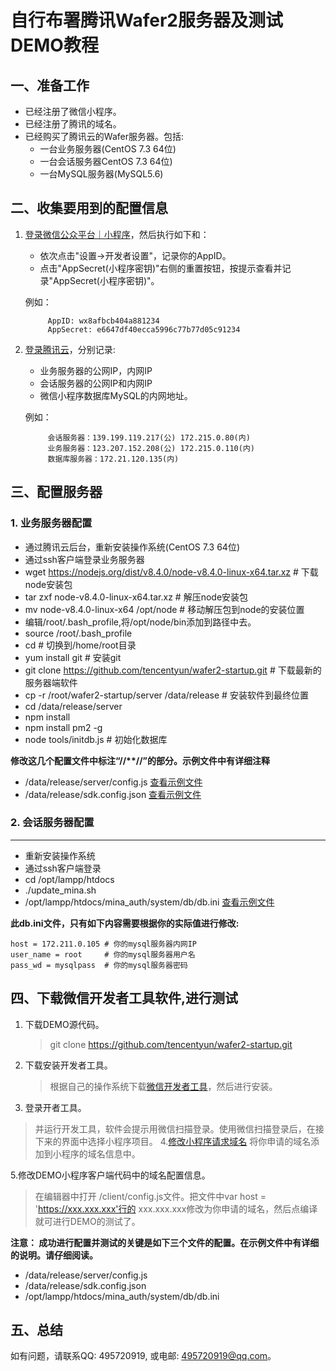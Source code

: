 # 自行布署腾讯Wafer2服务器及测试DEMO教程 #


## 一、准备工作 ##

- 已经注册了微信小程序。
- 已经注册了腾讯的域名。
- 已经购买了腾讯云的Wafer服务器。包括:
    - 一台业务服务器(CentOS 7.3 64位)
    - 一台会话服务器CentOS 7.3 64位)
    - 一台MySQL服务器(MySQL5.6)

## 二、收集要用到的配置信息 ##

1. [登录微信公众平台｜小程序]("https://mp.weixin.qq.com")，然后执行如下和：
	- 依次点击"设置->开发者设置"，记录你的AppID。
	- 点击"AppSecret(小程序密钥)"右侧的重置按钮，按提示查看并记录"AppSecret(小程序密钥)"。
		
	例如：
	
			AppID: wx8afbcb404a881234
			AppSecret: e6647df40ecca5996c77b77d05c91234

2. [登录腾讯云]("https://console.qcloud.com/")，分别记录:
	- 业务服务器的公网IP，内网IP
	- 会话服务器的公网IP和内网IP
	- 微信小程序数据库MySQL的内网地址。
	
	例如：

			会话服务器：139.199.119.217(公) 172.215.0.80(内)
			业务服务器：123.207.152.208(公) 172.215.0.110(内)
			数据库服务器：172.21.120.135(内)

## 三、配置服务器 ##
### 1. 业务服务器配置 ###
- 通过腾讯云后台，重新安装操作系统(CentOS 7.3 64位)
- 通过ssh客户端登录业务服务器
- wget https://nodejs.org/dist/v8.4.0/node-v8.4.0-linux-x64.tar.xz # 下载node安装包
- tar zxf node-v8.4.0-linux-x64.tar.xz # 解压node安装包
- mv node-v8.4.0-linux-x64 /opt/node # 移动解压包到node的安装位置
- 编辑/root/.bash_profile,将/opt/node/bin添加到路径中去。
- source /root/.bash_profile
- cd # 切换到/home/root目录
- yum install git # 安装git
- git clone https://github.com/tencentyun/wafer2-startup.git # 下载最新的服务器端软件
- cp -r /root/wafer2-startup/server /data/release # 安装软件到最终位置
- cd /data/release/server
- npm install
- npm install pm2 -g
- node tools/initdb.js # 初始化数据库

__修改这几个配置文件中标注“//**//”的部分。示例文件中有详细注释__

- /data/release/server/config.js [查看示例文件](config/config.js)
- /data/release/sdk.config.json [查看示例文件](config/sdk.config.json)

### 2. 会话服务器配置 ###
-----------------

- 重新安装操作系统
- 通过ssh客户端登录
- cd /opt/lampp/htdocs
- ./update_mina.sh
- /opt/lampp/htdocs/mina_auth/system/db/db.ini [查看示例文件](config/db.ini)

__此db.ini文件，只有如下内容需要根据你的实际值进行修改:__

	host = 172.211.0.105 # 你的mysql服务器内网IP
	user_name = root     # 你的mysql服务器用户名
	pass_wd = mysqlpass  # 你的mysql服务器密码

## 四、下载微信开发者工具软件,进行测试 ##
1. 下载DEMO源代码。
	> git clone https://github.com/tencentyun/wafer2-startup.git
2. 下载安装开发者工具。
	>根据自己的操作系统下载[微信开发者工具](https://mp.weixin.qq.com/debug/wxadoc/dev/devtools/download.html)，然后进行安装。 
3. 登录开者工具。
>并运行开发工具，软件会提示用微信扫描登录。使用微信扫描登录后，在接下来的界面中选择小程序项目。
4.[修改小程序请求域名](https://mp.weixin.qq.com)
>将你申请的域名添加到小程序的域名信息中。

5.修改DEMO小程序客户端代码中的域名配置信息。
>在编辑器中打开 /client/config.js文件。把文件中var host = 'https://xxx.xxx.xxx'行的 xxx.xxx.xxx修改为你申请的域名，然后点编译就可进行DEMO的测试了。

**注意：
成功进行配置并测试的关键是如下三个文件的配置。在示例文件中有详细的说明。请仔细阅读。**

- /data/release/server/config.js 
- /data/release/sdk.config.json
- /opt/lampp/htdocs/mina_auth/system/db/db.ini

## 五、总结 ##
如有问题，请联系QQ: 495720919, 或电邮: <495720919@qq.com>。
